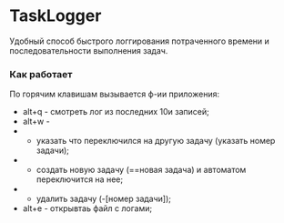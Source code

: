 # TaskLogger
Удобный способ быстрого логгирования потраченного времени и последовательности выполнения задач.

### Как работает
По горячим клавишам вызывается ф-ии приложения:
- alt+q - смотреть лог из последних 10и записей;
- alt+w -
- - указать что переключился на другую задачу (указать номер задачи);
- - создать новую задачу (==новая задача) и автоматом переключится на нее;
- - удалить задачу (-[номер задачи]);
- alt+e - открывтаь файл с логами;
